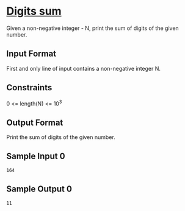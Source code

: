 # [Digits sum](https://www.hackerrank.com/contests/smart-interviews-basic/challenges/si-basic-digits-sum/problem)

Given a non-negative integer - N, print the sum of digits of the given number.

## Input Format

First and only line of input contains a non-negative integer N.

## Constraints

0 <= length(N) <= 10<sup>3</sup>

## Output Format

Print the sum of digits of the given number.

## Sample Input 0
```
164
```

## Sample Output 0
```
11
```